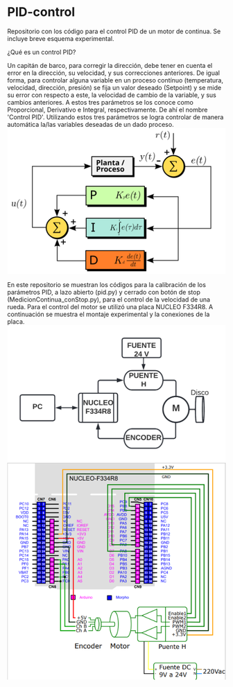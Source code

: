 # PID-control
Repositorio con los código para el control PID de un motor de continua. Se incluye breve esquema experimental. 

¿Qué es un control PID? 

Un capitán de barco, para corregir la dirección, debe tener en cuenta el error en la dirección, su velocidad, y sus correcciones anteriores. De igual forma, para controlar alguna variable en un proceso contínuo (temperatura, velocidad, dirección, presión) se fija un valor deseado (Setpoint) y se mide su error con respecto a este, la velocidad de cambio de la variable, y sus cambios anteriores. A estos tres parámetros se los conoce como Proporcional, Derivativo e Integral, respectivamente. De ahí el nombre 'Control PID'. Utilizando estos tres parámetros se logra controlar de manera automática la/las variables deseadas de un dado proceso.
![Esquema de control PID](https://github.com/hnatiuksanti/PID-control/blob/main/Diagramas/PID_diagrama%20de%20bloques.jpg)

En este repositorio se muestran los códigos para la calibración de los parámetros PID, a lazo abierto (pid.py) y cerrado con botón de stop (MedicionContinua_conStop.py), para el control de la velocidad de una rueda. Para el control del motor se utilizó una placa NUCLEO F334R8. A continuación se muestra el montaje experimental y la conexiones de la placa. 
![Esquema experimental PID](https://github.com/hnatiuksanti/PID-control/blob/main/Diagramas/montaje_exp.png)
![Conexiones placa NUCLEO F334R8](https://github.com/hnatiuksanti/PID-control/blob/main/Diagramas/nucleo.png)
